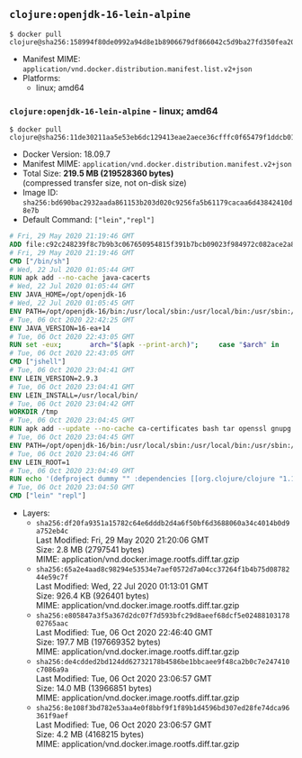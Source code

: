 ## `clojure:openjdk-16-lein-alpine`

```console
$ docker pull clojure@sha256:158994f80de0992a94d8e1b8906679df866042c5d9ba27fd350fea20eae62166
```

-	Manifest MIME: `application/vnd.docker.distribution.manifest.list.v2+json`
-	Platforms:
	-	linux; amd64

### `clojure:openjdk-16-lein-alpine` - linux; amd64

```console
$ docker pull clojure@sha256:11de30211aa5e53eb6dc129413eae2aece36cfffc0f65479f1ddcb01ec18af3f
```

-	Docker Version: 18.09.7
-	Manifest MIME: `application/vnd.docker.distribution.manifest.v2+json`
-	Total Size: **219.5 MB (219528360 bytes)**  
	(compressed transfer size, not on-disk size)
-	Image ID: `sha256:bd690bac2932aada861153b203d020c9256fa5b61179cacaa6d43842410d8e7b`
-	Default Command: `["lein","repl"]`

```dockerfile
# Fri, 29 May 2020 21:19:46 GMT
ADD file:c92c248239f8c7b9b3c067650954815f391b7bcb09023f984972c082ace2a8d0 in / 
# Fri, 29 May 2020 21:19:46 GMT
CMD ["/bin/sh"]
# Wed, 22 Jul 2020 01:05:44 GMT
RUN apk add --no-cache java-cacerts
# Wed, 22 Jul 2020 01:05:44 GMT
ENV JAVA_HOME=/opt/openjdk-16
# Wed, 22 Jul 2020 01:05:45 GMT
ENV PATH=/opt/openjdk-16/bin:/usr/local/sbin:/usr/local/bin:/usr/sbin:/usr/bin:/sbin:/bin
# Tue, 06 Oct 2020 22:42:25 GMT
ENV JAVA_VERSION=16-ea+14
# Tue, 06 Oct 2020 22:43:05 GMT
RUN set -eux; 		arch="$(apk --print-arch)"; 	case "$arch" in 		x86_64) 			downloadUrl=https://download.java.net/java/early_access/alpine/14/binaries/openjdk-16-ea+14_linux-x64-musl_bin.tar.gz; 			downloadSha256=6d6943f9c350ca20fd2892e024c363e538ab4a2c1aeaceeab4450a47cbaca54c; 			;; 		*) echo >&2 "error: unsupported architecture: '$arch'"; exit 1 ;; 	esac; 		wget -O openjdk.tgz "$downloadUrl"; 	echo "$downloadSha256 *openjdk.tgz" | sha256sum -c -; 		mkdir -p "$JAVA_HOME"; 	tar --extract 		--file openjdk.tgz 		--directory "$JAVA_HOME" 		--strip-components 1 		--no-same-owner 	; 	rm openjdk.tgz; 		rm -rf "$JAVA_HOME/lib/security/cacerts"; 	ln -sT /etc/ssl/certs/java/cacerts "$JAVA_HOME/lib/security/cacerts"; 		java -Xshare:dump; 		fileEncoding="$(echo 'System.out.println(System.getProperty("file.encoding"))' | jshell -s -)"; [ "$fileEncoding" = 'UTF-8' ]; rm -rf ~/.java; 	javac --version; 	java --version
# Tue, 06 Oct 2020 22:43:05 GMT
CMD ["jshell"]
# Tue, 06 Oct 2020 23:04:41 GMT
ENV LEIN_VERSION=2.9.3
# Tue, 06 Oct 2020 23:04:41 GMT
ENV LEIN_INSTALL=/usr/local/bin/
# Tue, 06 Oct 2020 23:04:42 GMT
WORKDIR /tmp
# Tue, 06 Oct 2020 23:04:45 GMT
RUN apk add --update --no-cache ca-certificates bash tar openssl gnupg && mkdir -p $LEIN_INSTALL && wget -q https://raw.githubusercontent.com/technomancy/leiningen/$LEIN_VERSION/bin/lein-pkg && echo "Comparing lein-pkg checksum ..." && sha256sum lein-pkg && echo "42e18e8a833b863ddfba1c5565bd5d78b54bcee661ec86e94a8bdc67b1733e63 *lein-pkg" | sha256sum -c - && mv lein-pkg $LEIN_INSTALL/lein && chmod 0755 $LEIN_INSTALL/lein && wget -q https://github.com/technomancy/leiningen/releases/download/$LEIN_VERSION/leiningen-$LEIN_VERSION-standalone.zip && wget -q https://github.com/technomancy/leiningen/releases/download/$LEIN_VERSION/leiningen-$LEIN_VERSION-standalone.zip.asc && gpg --batch --keyserver keys.openpgp.org --recv-key 20242BACBBE95ADA22D0AFD7808A33D379C806C3 && echo "Verifying file PGP signature..." && gpg --batch --verify leiningen-$LEIN_VERSION-standalone.zip.asc leiningen-$LEIN_VERSION-standalone.zip && rm leiningen-$LEIN_VERSION-standalone.zip.asc && mkdir -p /usr/share/java && mv leiningen-$LEIN_VERSION-standalone.zip /usr/share/java/leiningen-$LEIN_VERSION-standalone.jar && apk del ca-certificates tar openssl gnupg
# Tue, 06 Oct 2020 23:04:45 GMT
ENV PATH=/opt/openjdk-16/bin:/usr/local/sbin:/usr/local/bin:/usr/sbin:/usr/bin:/sbin:/bin:/usr/local/bin/
# Tue, 06 Oct 2020 23:04:46 GMT
ENV LEIN_ROOT=1
# Tue, 06 Oct 2020 23:04:49 GMT
RUN echo '(defproject dummy "" :dependencies [[org.clojure/clojure "1.10.1"]])' > project.clj   && lein deps && rm project.clj
# Tue, 06 Oct 2020 23:04:50 GMT
CMD ["lein" "repl"]
```

-	Layers:
	-	`sha256:df20fa9351a15782c64e6dddb2d4a6f50bf6d3688060a34c4014b0d9a752eb4c`  
		Last Modified: Fri, 29 May 2020 21:20:06 GMT  
		Size: 2.8 MB (2797541 bytes)  
		MIME: application/vnd.docker.image.rootfs.diff.tar.gzip
	-	`sha256:65a2e4aad8c98294e53534e7aef0572d7a04cc37264f1b4b75d0878244e59c7f`  
		Last Modified: Wed, 22 Jul 2020 01:13:01 GMT  
		Size: 926.4 KB (926401 bytes)  
		MIME: application/vnd.docker.image.rootfs.diff.tar.gzip
	-	`sha256:e805847a3f5a367d2dc07f7d593bfc29d8aeef68dcf5e0248810317802765aac`  
		Last Modified: Tue, 06 Oct 2020 22:46:40 GMT  
		Size: 197.7 MB (197669352 bytes)  
		MIME: application/vnd.docker.image.rootfs.diff.tar.gzip
	-	`sha256:de4cdded2bd124dd62732178b4586be1bbcaee9f48ca2b0c7e247410c7086a9a`  
		Last Modified: Tue, 06 Oct 2020 23:06:57 GMT  
		Size: 14.0 MB (13966851 bytes)  
		MIME: application/vnd.docker.image.rootfs.diff.tar.gzip
	-	`sha256:8e108f3bd782e53aa4e0f8bbf9f1f89b1d4596bd307ed28fe74dca96361f9aef`  
		Last Modified: Tue, 06 Oct 2020 23:06:57 GMT  
		Size: 4.2 MB (4168215 bytes)  
		MIME: application/vnd.docker.image.rootfs.diff.tar.gzip

